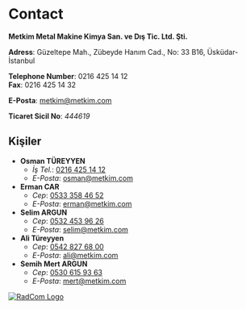 # Contact

**Metkim Metal Makine Kimya San. ve Dış Tic. Ltd. Şti.**

**Adress**: Güzeltepe Mah., Zübeyde Hanım Cad., No: 33 B16, Üsküdar-İstanbul

**Telephone Number**: 0216 425 14 12  
**Fax**: 0216 425 14 32

**E-Posta**: <metkim@metkim.com>

**Ticaret Sicil No**: *444619*

## Kişiler

- **Osman TÜREYYEN**
  - *İş Tel.*: [0216 425 14 12](tel:+902164251412)
  - *E-Posta*: <osman@metkim.com>
- **Erman CAR**
  - *Cep*: [0533 358 46 52](tel:+905333584652)
  - *E-Posta*: <erman@metkim.com>
- **Selim ARGUN**
  - *Cep*: [0532 453 96 26](tel:+905324539626)
  - *E-Posta*: <selim@metkim.com>
- **Ali Türeyyen**
  - *Cep*: [0542 827 68 00](tel:+905428276800)
  - *E-Posta*: <ali@metkim.com>
- **Semih Mert ARGUN**
  - *Cep*: [0530 615 93 63](tel:+9005306159363)
  - *E-Posta*: <mert@metkim.com>

[![RadCom Logo](~@source/images/radcom.jpg)](https://www.radcommsystems.com/)
